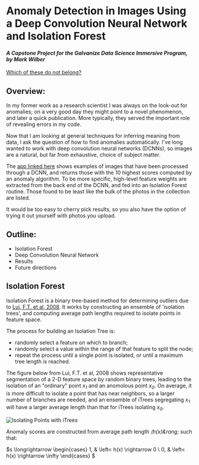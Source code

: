 # Anomaly Detection in Images Using a Deep Convolution Neural Network and Isolation Forest

#### *A Capstone Project for the Galvanize Data Science Immersive Program, by Mark Wilber*

[Which of these do not belong?](https://github.com/mw0/gcp/SesameStreetWhichNotAlike.png)

## Overview:

In my former work as a research scientist I was always on the look-out for anomalies; on a very good day they might point to a novel phenomenon, and later a quick publication. More typically, they served the important role of revealing errors in my code.  
  
Now that I am looking at general techniques for inferring meaning from data, I ask the question of how to find anomalies automatically. I've long wanted to work with deep convolution neural networks (DCNNs), so images are a natural, but far from exhaustive, choice of subject matter. 

The [app linked here](http://www.rustytrephine.info "Try this App!") shows examples of images that have been processed through a DCNN, and returns those with the 10 highest scores computed by an anomaly algorithm.
To be more specific, high-level feature weights are extracted from the back end of the DCNN, and fed into an Isolation Forest routine. Those found to be least like the bulk of the photos in the collection are listed.  
  
It would be too easy to cherry pick results, so you also have the option of trying it out yourself with photos you upload.

## Outline:
* Isolation Forest
* Deep Convolution Neural Network
* Results
* Future directions

## Isolation Forest

Isolation Forest is a binary tree-based method for determining outliers due to [Lui, F.T. et al, 2008](http://cs.nju.edu.cn/zhouzh/zhouzh.files/publication/icdm08b.pdf?q=isolation).
It works by constructing an ensemble of 'isolation trees', and computing average path lengths required to isolate points in feature space.

The process for building an Isolation Tree is:
* randomly select a feature on which to branch;
* randomly select a value within the range of that feature to split the node;
* repeat the process until a single point is isolated, or until a maximum tree length is reached.

The figure below from Lui, F.T. et al, 2008 shows representative segmentation of a 2-D feature space by random binary trees, leading to the isolation of an "ordinary" point <em>x<sub>1</sub></em> and an anomolous point <em>x<sub>0</sub></em>.
On average, it is more difficult to isolate a point that has near neighbors, so a larger number of branches are needed, and an ensemble of iTrees segregating <em>x<sub>1</sub></em> will have a larger average length than that for iTrees isolating <em>x<sub>0</sub></em>.

![Isolating Points with iTrees](https://github.com/mw0/gcp/blob/master/presentation/ITreeIsolatingPoints.png)

Anomaly scores are constructed from average path length <em>&lang;h(x)\&rang;</em> such that:

$s \longrightarrow \begin{cases}
  1, & \left< h(x) \rightarrow 0 \\
  0, & \left< h(x) \rightarrow \infty
\end{cases}
$
